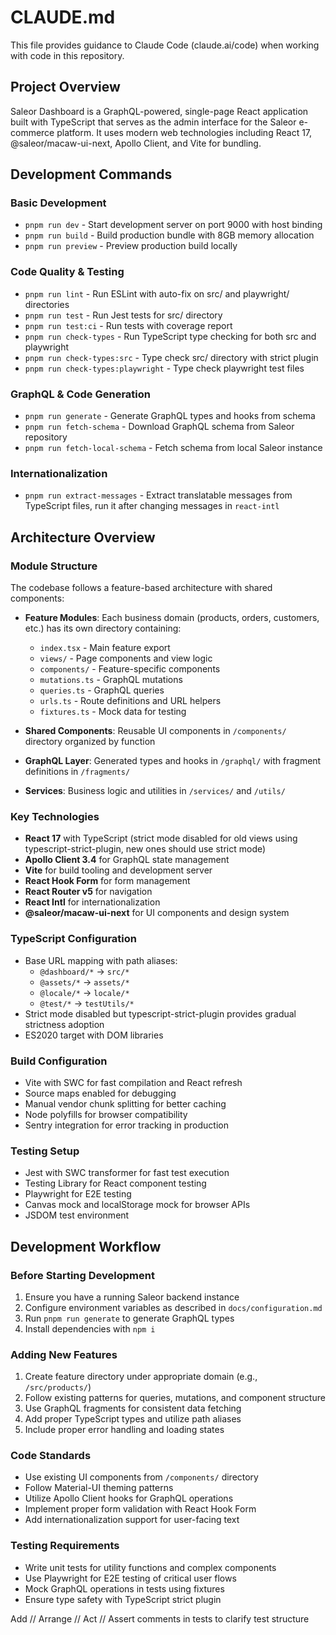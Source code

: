 # CLAUDE.md

This file provides guidance to Claude Code (claude.ai/code) when working with code in this repository.

## Project Overview

Saleor Dashboard is a GraphQL-powered, single-page React application built with TypeScript that serves as the admin interface for the Saleor e-commerce platform. It uses modern web technologies including React 17, @saleor/macaw-ui-next, Apollo Client, and Vite for bundling.

## Development Commands

### Basic Development
- `pnpm run dev` - Start development server on port 9000 with host binding
- `pnpm run build` - Build production bundle with 8GB memory allocation
- `pnpm run preview` - Preview production build locally

### Code Quality & Testing
- `pnpm run lint` - Run ESLint with auto-fix on src/ and playwright/ directories
- `pnpm run test` - Run Jest tests for src/ directory
- `pnpm run test:ci` - Run tests with coverage report
- `pnpm run check-types` - Run TypeScript type checking for both src and playwright
- `pnpm run check-types:src` - Type check src/ directory with strict plugin
- `pnpm run check-types:playwright` - Type check playwright test files

### GraphQL & Code Generation
- `pnpm run generate` - Generate GraphQL types and hooks from schema
- `pnpm run fetch-schema` - Download GraphQL schema from Saleor repository
- `pnpm run fetch-local-schema` - Fetch schema from local Saleor instance

### Internationalization
- `pnpm run extract-messages` - Extract translatable messages from TypeScript files, run it after changing messages in `react-intl`

## Architecture Overview

### Module Structure
The codebase follows a feature-based architecture with shared components:

- **Feature Modules**: Each business domain (products, orders, customers, etc.) has its own directory containing:
  - `index.tsx` - Main feature export
  - `views/` - Page components and view logic
  - `components/` - Feature-specific components
  - `mutations.ts` - GraphQL mutations
  - `queries.ts` - GraphQL queries
  - `urls.ts` - Route definitions and URL helpers
  - `fixtures.ts` - Mock data for testing

- **Shared Components**: Reusable UI components in `/components/` directory organized by function
- **GraphQL Layer**: Generated types and hooks in `/graphql/` with fragment definitions in `/fragments/`
- **Services**: Business logic and utilities in `/services/` and `/utils/`

### Key Technologies
- **React 17** with TypeScript (strict mode disabled for old views using typescript-strict-plugin, new ones should use strict mode)
- **Apollo Client 3.4** for GraphQL state management
- **Vite** for build tooling and development server
- **React Hook Form** for form management
- **React Router v5** for navigation
- **React Intl** for internationalization
- **@saleor/macaw-ui-next** for UI components and design system

### TypeScript Configuration
- Base URL mapping with path aliases:
  - `@dashboard/*` → `src/*`
  - `@assets/*` → `assets/*`
  - `@locale/*` → `locale/*`
  - `@test/*` → `testUtils/*`
- Strict mode disabled but typescript-strict-plugin provides gradual strictness adoption
- ES2020 target with DOM libraries

### Build Configuration
- Vite with SWC for fast compilation and React refresh
- Source maps enabled for debugging
- Manual vendor chunk splitting for better caching
- Node polyfills for browser compatibility
- Sentry integration for error tracking in production

### Testing Setup
- Jest with SWC transformer for fast test execution
- Testing Library for React component testing
- Playwright for E2E testing
- Canvas mock and localStorage mock for browser APIs
- JSDOM test environment

## Development Workflow

### Before Starting Development
1. Ensure you have a running Saleor backend instance
2. Configure environment variables as described in `docs/configuration.md`
3. Run `pnpm run generate` to generate GraphQL types
4. Install dependencies with `npm i`

### Adding New Features
1. Create feature directory under appropriate domain (e.g., `/src/products/`)
2. Follow existing patterns for queries, mutations, and component structure
3. Use GraphQL fragments for consistent data fetching
4. Add proper TypeScript types and utilize path aliases
5. Include proper error handling and loading states

### Code Standards
- Use existing UI components from `/components/` directory
- Follow Material-UI theming patterns
- Utilize Apollo Client hooks for GraphQL operations
- Implement proper form validation with React Hook Form
- Add internationalization support for user-facing text

### Testing Requirements
- Write unit tests for utility functions and complex components
- Use Playwright for E2E testing of critical user flows
- Mock GraphQL operations in tests using fixtures
- Ensure type safety with TypeScript strict plugin

Add // Arrange // Act // Assert comments in tests to clarify test structure